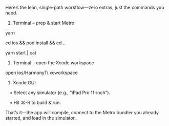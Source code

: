 Here’s the lean, single-path workflow—zero extras, just the commands you need.

1. Terminal – prep & start Metro

yarn

cd ios && pod install && cd ..

yarn start | cat

1. Terminal – open the Xcode workspace

open ios/HarmonyTi.xcworkspace

1. Xcode GUI

 • Select any simulator (e.g., “iPad Pro 11-inch”).

 • Hit ⌘-R to build & run.

That’s it—the app will compile, connect to the Metro bundler you already started, and load in the simulator.